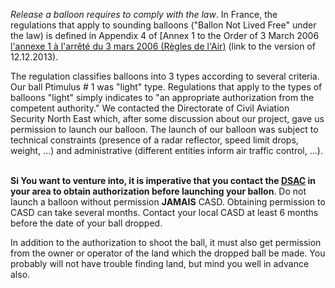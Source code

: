 *Release a balloon requires to comply with the law*. In France, the regulations that apply to sounding balloons ("Ballon Not Lived Free" under the law) is defined in Appendix 4 of [Annex 1 to the Order of 3 March 2006 [l'annexe 1 à l'arrêté du 3 mars 2006 (Règles de l'Air)](https://www.sia.aviation-civile.gouv.fr/dossier/texteregle/RDA_complet_12122013.pdf) (link to the version of 12.12.2013).

The regulation classifies balloons into 3 types according to several criteria. Our ball Ptimulus # 1 was "light" type. Regulations that apply to the types of balloons "light" simply indicates to "an appropriate authorization from the competent authority." We contacted the Directorate of Civil Aviation Security North East which, after some discussion about our project, gave us permission to launch our balloon. The launch of our balloon was subject to technical constraints (presence of a radar reflector, speed limit drops, weight, ...) and administrative (different entities inform air traffic control, ...).
 

__Si You want to venture into, it is imperative that you contact the [DSAC](http://www.developpement-durable.gouv.fr/-Directions-de-la-Securite-de-l-.html) in your area to obtain authorization before launching your ballon__. Do not launch a balloon without permission __JAMAIS__ CASD.
Obtaining permission to CASD can take several months. Contact your local CASD at least 6 months before the date of your ball dropped.


In addition to the authorization to shoot the ball, it must also get permission from the owner or operator of the land which the dropped ball be made. You probably will not have trouble finding land, but mind you well in advance also.